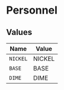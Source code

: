 # Personnel


## Values

| Name     | Value    |
| -------- | -------- |
| `NICKEL` | NICKEL   |
| `BASE`   | BASE     |
| `DIME`   | DIME     |